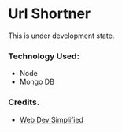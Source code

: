 # Url Shortner

This is under development state.

### Technology Used:

* Node
* Mongo DB


### Credits.
* [Web Dev Simplified](https://www.youtube.com/watch?v=SLpUKAGnm-g&t=373s)

